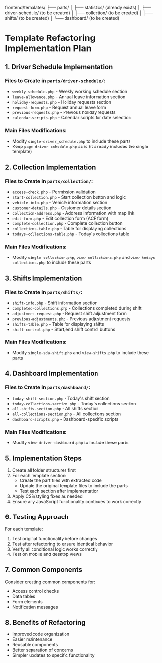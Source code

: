 frontend/templates/
├── parts/
│   ├── statistics/          (already exists)
│   ├── driver-schedule/     (to be created)
│   ├── collection/          (to be created)
│   ├── shifts/              (to be created)
│   └── dashboard/           (to be created)

# Template Refactoring Implementation Plan

## 1. Driver Schedule Implementation

### Files to Create in `parts/driver-schedule/`:
- `weekly-schedule.php` - Weekly working schedule section
- `leave-allowance.php` - Annual leave information section
- `holiday-requests.php` - Holiday requests section
- `request-form.php` - Request annual leave form
- `previous-requests.php` - Previous holiday requests
- `calendar-scripts.php` - Calendar scripts for date selection

### Main Files Modifications:
- Modify `single-driver_schedule.php` to include these parts
- Keep `page-driver-schedule.php` as is (it already includes the single template)

## 2. Collection Implementation

### Files to Create in `parts/collection/`:
- `access-check.php` - Permission validation
- `start-collection.php` - Start collection button and logic
- `vehicle-info.php` - Vehicle information section
- `customer-details.php` - Customer details section
- `collection-address.php` - Address information with map link
- `edit-form.php` - Edit collection form (ACF form)
- `complete-collection.php` - Complete collection button
- `collections-table.php` - Table for displaying collections
- `todays-collections-table.php` - Today's collections table

### Main Files Modifications:
- Modify `single-collection.php`, `view-collections.php` and `view-todays-collections.php` to include these parts

## 3. Shifts Implementation

### Files to Create in `parts/shifts/`:
- `shift-info.php` - Shift information section
- `completed-collections.php` - Collections completed during shift
- `adjustment-request.php` - Request shift adjustment form
- `previous-adjustments.php` - Previous adjustment requests
- `shifts-table.php` - Table for displaying shifts
- `shift-control.php` - Start/end shift control buttons

### Main Files Modifications:
- Modify `single-sda-shift.php` and `view-shifts.php` to include these parts

## 4. Dashboard Implementation 

### Files to Create in `parts/dashboard/`:
- `today-shift-section.php` - Today's shift section
- `today-collections-section.php` - Today's collections section
- `all-shifts-section.php` - All shifts section
- `all-collections-section.php` - All collections section
- `dashboard-scripts.php` - Dashboard-specific scripts

### Main Files Modifications:
- Modify `view-driver-dashboard.php` to include these parts

## 5. Implementation Steps

1. Create all folder structures first
2. For each template section:
   - Create the part files with extracted code
   - Update the original template files to include the parts
   - Test each section after implementation
3. Apply CSS/styling fixes as needed 
4. Ensure any JavaScript functionality continues to work correctly

## 6. Testing Approach

For each template:
1. Test original functionality before changes
2. Test after refactoring to ensure identical behavior
3. Verify all conditional logic works correctly
4. Test on mobile and desktop views

## 7. Common Components

Consider creating common components for:
- Access control checks
- Data tables 
- Form elements
- Notification messages

## 8. Benefits of Refactoring

- Improved code organization
- Easier maintenance
- Reusable components
- Better separation of concerns
- Simpler updates to specific functionality
